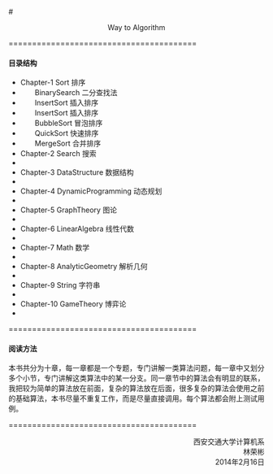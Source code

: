 #<p align="center">Way to Algorithm</p>


========================================
#### 目录结构
* Chapter-1 Sort 排序
* &emsp;&emsp;BinarySearch 二分查找法
* &emsp;&emsp;InsertSort 插入排序
* &emsp;&emsp;InsertSort 插入排序
* &emsp;&emsp;BubbleSort 冒泡排序
* &emsp;&emsp;QuickSort 快速排序
* &emsp;&emsp;MergeSort 合并排序
* Chapter-2 Search 搜索
* &emsp;&emsp;
* Chapter-3 DataStructure 数据结构
* &emsp;&emsp;
* Chapter-4 DynamicProgramming 动态规划
* &emsp;&emsp;
* Chapter-5 GraphTheory 图论
* &emsp;&emsp;
* Chapter-6 LinearAlgebra 线性代数
* &emsp;&emsp;
* Chapter-7 Math 数学
* &emsp;&emsp;
* Chapter-8 AnalyticGeometry 解析几何
* &emsp;&emsp;
* Chapter-9 String 字符串
* &emsp;&emsp;
* Chapter-10 GameTheory 博弈论
* &emsp;&emsp;


========================================
#### 阅读方法
本书共分为十章，每一章都是一个专题，专门讲解一类算法问题，每一章中又划分多个小节，专门讲解这类算法中的某一分支。同一章节中的算法会有明显的联系，我把较为简单的算法放在前面，复杂的算法放在后面，很多复杂的算法会使用之前的基础算法，本书尽量不重复工作，而是尽量直接调用。每个算法都会附上测试用例。


========================================
<p align="right">
西安交通大学计算机系</br>
林荣彬</br>
2014年2月16日
</p>
